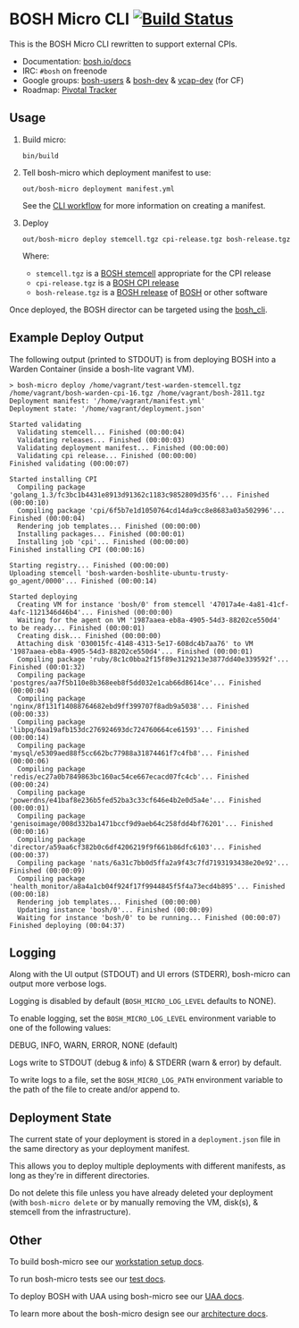 # BOSH Micro CLI [![Build Status](https://travis-ci.org/cloudfoundry/bosh-micro-cli.svg?branch=master)](https://travis-ci.org/cloudfoundry/bosh-micro-cli)

This is the BOSH Micro CLI rewritten to support external CPIs.

* Documentation: [bosh.io/docs](https://bosh.io/docs)
* IRC: `#bosh` on freenode
* Google groups:
  [bosh-users](https://groups.google.com/a/cloudfoundry.org/group/bosh-users/topics) &
  [bosh-dev](https://groups.google.com/a/cloudfoundry.org/group/bosh-dev/topics) &
  [vcap-dev](https://groups.google.com/a/cloudfoundry.org/group/vcap-dev/topics) (for CF)
* Roadmap: [Pivotal Tracker](https://www.pivotaltracker.com/n/projects/1133984)

## Usage

1. Build micro:

    ```
    bin/build
    ```

1. Tell bosh-micro which deployment manifest to use:

    ```
    out/bosh-micro deployment manifest.yml
    ```

    See the [CLI workflow](docs/cli_workflow.md) for more information on creating a manifest.

1. Deploy

    ```
    out/bosh-micro deploy stemcell.tgz cpi-release.tgz bosh-release.tgz
    ```

    Where:

    - `stemcell.tgz` is a [BOSH stemcell](http://bosh.io/stemcells) appropriate for the CPI release
    - `cpi-release.tgz` is a [BOSH CPI release](http://bosh.io/releases)
    - `bosh-release.tgz` is a [BOSH release](http://bosh.io/releases) of [BOSH](http://bosh.io/releases/github.com/cloudfoundry/bosh) or other software


Once deployed, the BOSH director can be targeted using the [bosh_cli](https://rubygems.org/gems/bosh_cli).

## Example Deploy Output

The following output (printed to STDOUT) is from deploying BOSH into a Warden Container (inside a bosh-lite vagrant VM).

```
> bosh-micro deploy /home/vagrant/test-warden-stemcell.tgz /home/vagrant/bosh-warden-cpi-16.tgz /home/vagrant/bosh-2811.tgz
Deployment manifest: '/home/vagrant/manifest.yml'
Deployment state: '/home/vagrant/deployment.json'

Started validating
  Validating stemcell... Finished (00:00:04)
  Validating releases... Finished (00:00:03)
  Validating deployment manifest... Finished (00:00:00)
  Validating cpi release... Finished (00:00:00)
Finished validating (00:00:07)

Started installing CPI
  Compiling package 'golang_1.3/fc3bc1b4431e8913d91362c1183c9852809d35f6'... Finished (00:00:10)
  Compiling package 'cpi/6f5b7e1d1050764cd14da9cc8e8683a03a502996'... Finished (00:00:04)
  Rendering job templates... Finished (00:00:00)
  Installing packages... Finished (00:00:01)
  Installing job 'cpi'... Finished (00:00:00)
Finished installing CPI (00:00:16)

Starting registry... Finished (00:00:00)
Uploading stemcell 'bosh-warden-boshlite-ubuntu-trusty-go_agent/0000'... Finished (00:00:14)

Started deploying
  Creating VM for instance 'bosh/0' from stemcell '47017a4e-4a81-41cf-4afc-1121346d46b4'... Finished (00:00:00)
  Waiting for the agent on VM '1987aaea-eb8a-4905-54d3-88202ce550d4' to be ready... Finished (00:00:01)
  Creating disk... Finished (00:00:00)
  Attaching disk '030015fc-4148-4313-5e17-608dc4b7aa76' to VM '1987aaea-eb8a-4905-54d3-88202ce550d4'... Finished (00:00:01)
  Compiling package 'ruby/8c1c0bba2f15f89e3129213e3877dd40e339592f'... Finished (00:01:32)
  Compiling package 'postgres/aa7f5b110e8b368eeb8f5dd032e1cab66d8614ce'... Finished (00:00:04)
  Compiling package 'nginx/8f131f14088764682ebd9ff399707f8adb9a5038'... Finished (00:00:33)
  Compiling package 'libpq/6aa19afb153dc276924693dc724760664ce61593'... Finished (00:00:14)
  Compiling package 'mysql/e5309aed88f5cc662bc77988a31874461f7c4fb8'... Finished (00:00:06)
  Compiling package 'redis/ec27a0b7849863bc160ac54ce667ecacd07fc4cb'... Finished (00:00:24)
  Compiling package 'powerdns/e41baf8e236b5fed52ba3c33cf646e4b2e0d5a4e'... Finished (00:00:01)
  Compiling package 'genisoimage/008d332ba1471bccf9d9aeb64c258fdd4bf76201'... Finished (00:00:16)
  Compiling package 'director/a59aa6cf382b0c6df4206219f9f661b86dfc6103'... Finished (00:00:37)
  Compiling package 'nats/6a31c7bb0d5ffa2a9f43c7fd7193193438e20e92'... Finished (00:00:09)
  Compiling package 'health_monitor/a8a4a1cb04f924f17f9944845f5f4a73ecd4b895'... Finished (00:00:18)
  Rendering job templates... Finished (00:00:00)
  Updating instance 'bosh/0'... Finished (00:00:09)
  Waiting for instance 'bosh/0' to be running... Finished (00:00:07)
Finished deploying (00:04:37)
```

## Logging

Along with the UI output (STDOUT) and UI errors (STDERR), bosh-micro can output more verbose logs.

Logging is disabled by default (`BOSH_MICRO_LOG_LEVEL` defaults to NONE).

To enable logging, set the `BOSH_MICRO_LOG_LEVEL` environment variable to one of the following values:

DEBUG, INFO, WARN, ERROR, NONE (default)

Logs write to STDOUT (debug & info) & STDERR (warn & error) by default.

To write logs to a file, set the `BOSH_MICRO_LOG_PATH` environment variable to the path of the file to create and/or append to.

## Deployment State

The current state of your deployment is stored in a `deployment.json` file in the same directory as your deployment manifest.

This allows you to deploy multiple deployments with different manifests, as long as they're in different directories.

Do not delete this file unless you have already deleted your deployment (with `bosh-micro delete` or by manually removing the VM, disk(s), & stemcell from the infrastructure).


## Other

To build bosh-micro see our [workstation setup docs](https://github.com/cloudfoundry/bosh-micro-cli/blob/master/docs/build.md).

To run bosh-micro tests see our [test docs](https://github.com/cloudfoundry/bosh-micro-cli/blob/master/docs/test.md).

To deploy BOSH with UAA using bosh-micro see our [UAA docs](https://github.com/cloudfoundry/bosh-micro-cli/blob/master/docs/uaa.md).

To learn more about the bosh-micro design see our [architecture docs](https://github.com/cloudfoundry/bosh-micro-cli/blob/master/docs/architecture.md).
